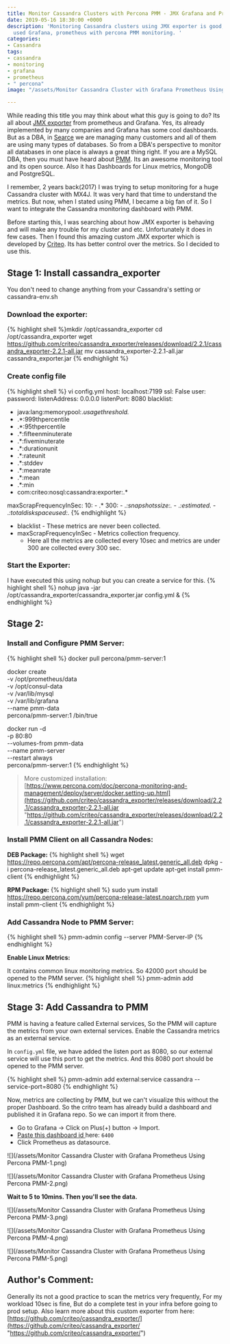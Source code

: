 ```yaml
---
title: Monitor Cassandra Clusters with Percona PMM - JMX Grafana and Prometheus
date: 2019-05-16 18:30:00 +0000
description: 'Monitoring Cassandra clusters using JMX exporter is good, But here we
  used Grafana, prometheus with percona PMM monitoring. '
categories:
- Cassandra
tags:
- cassandra
- monitoring
- grafana
- prometheus
- " percona"
image: "/assets/Monitor Cassandra Cluster with Grafana Prometheus Using Percona PMM.png"

---
```

While reading this title you may think about what this guy is going to do? Its all about [JMX exporter](https://github.com/prometheus/jmx_exporter) from prometheus and Grafana. Yes, its already implemented by many companies and Grafana has some cool dashboards. But as a DBA, in [Searce](https://medium.com/Searce) we are managing many customers and all of them are using many types of databases. So from a DBA's perspective to monitor  all databases in one place is always a great thing right. If you are a MySQL DBA, then you must have heard about [PMM](https://www.percona.com/software/database-tools/percona-monitoring-and-management). Its an awesome monitoring tool and its open source. Also it has Dashboards for Linux metrics, MongoDB and PostgreSQL.

I remember, 2 years back(2017) I was trying to setup monitoring for a huge Cassandra cluster with MX4J. It was very hard that time to understand the metrics. But now, when I stated using PMM, I became a big fan of it. So I want to integrate the Cassandra monitoring dashboard with PMM.

Before starting this, I was searching about how JMX exporter is behaving and will make any trouble for my cluster and etc. Unfortunately it does in few cases. Then I found this amazing custom JMX exporter which is developed by [Criteo](https://github.com/criteo/cassandra_exporter/).  Its has better control over the metrics. So I decided to use this.

## Stage 1: Install cassandra_exporter

You don't need to change anything from your Cassandra's setting or cassandra-env.sh

### Download the exporter:

{% highlight shell %}mkdir /opt/cassandra_exporter
cd  /opt/cassandra_exporter
wget https://github.com/criteo/cassandra_exporter/releases/download/2.2.1/cassandra_exporter-2.2.1-all.jar
mv cassandra_exporter-2.2.1-all.jar  cassandra_exporter.jar {% endhighlight %}

### Create config file
{% highlight shell %}
vi config.yml
host: localhost:7199
ssl: False
user:
password:
listenAddress: 0.0.0.0
listenPort: 8080
blacklist:
   - java:lang:memorypool:.*usagethreshold.*
   - .*:999thpercentile
   - .*:95thpercentile
   - .*:fifteenminuterate
   - .*:fiveminuterate
   - .*:durationunit
   - .*:rateunit
   - .*:stddev
   - .*:meanrate
   - .*:mean
   - .*:min
   - com:criteo:nosql:cassandra:exporter:.*

maxScrapFrequencyInSec:
  10:
    - .*
  300:
    - .*:snapshotssize:.*
    - .*:estimated.*
    - .*:totaldiskspaceused:.*
{% endhighlight %}

* blacklist - These metrics are never been collected.
* maxScrapFrequencyInSec - Metrics collection frequency.
  * Here all the metrics are collected every 10sec and metrics are under 300 are collected every 300 sec.

### Start the Exporter:

I have executed this using nohup but you can create a service for this.
{% highlight shell %}
nohup java -jar /opt/cassandra_exporter/cassandra_exporter.jar config.yml &
{% endhighlight %}
## Stage 2:

### Install and Configure PMM Server:
{% highlight shell %}
docker pull percona/pmm-server:1

docker create \
   -v /opt/prometheus/data \
   -v /opt/consul-data \
   -v /var/lib/mysql \
   -v /var/lib/grafana \
   --name pmm-data \
   percona/pmm-server:1 /bin/true

docker run -d \
   -p 80:80 \
   --volumes-from pmm-data \
   --name pmm-server \
   --restart always \
   percona/pmm-server:1
{% endhighlight %}

> More customized installation: [https://www.percona.com/doc/percona-monitoring-and-management/deploy/server/docker.setting-up.html](https://github.com/criteo/cassandra_exporter/releases/download/2.2.1/cassandra_exporter-2.2.1-all.jar "https://github.com/criteo/cassandra_exporter/releases/download/2.2.1/cassandra_exporter-2.2.1-all.jar")

### Install PMM Client on all Cassandra Nodes:

**DEB Package:**
{% highlight shell %}
wget https://repo.percona.com/apt/percona-release_latest.generic_all.deb
dpkg -i percona-release_latest.generic_all.deb
apt-get update
apt-get install pmm-client
{% endhighlight %}


**RPM Package:**
{% highlight shell %}
sudo yum install https://repo.percona.com/yum/percona-release-latest.noarch.rpm
yum install pmm-client
{% endhighlight %}

### **Add Cassandra Node to PMM Server:**
{% highlight shell %}
pmm-admin config --server PMM-Server-IP
{% endhighlight %}

**Enable Linux Metrics:**

It contains common linux monitoring metrics. So 42000 port should be opened to the PMM server.
{% highlight shell %}
pmm-admin add linux:metrics
{% endhighlight %}

## Stage 3: Add Cassandra to PMM

PMM is having a feature called External services, So the PMM will capture the metrics from your own external services. Enable the Cassandra metrics as an external service.

In `config.yml` file, we have added the listen port as 8080, so our external service will use this port to get the metrics. And this 8080 port should be opened to the PMM server.

{% highlight shell %}
pmm-admin add external:service cassandra --service-port=8080
{% endhighlight %}

Now, metrics are collecting by PMM, but we can't visualize this without the proper Dashboard. So the critro team has already build a dashboard and published it in Grafana repo. So we can import it from there.

* Go to Grafana -> Click on Plus(+) button -> Import.
* [Paste this dashboard id ](https://grafana.com/dashboards/6400)here: `6400`
* Click Prometheus as datasource.

![](/assets/Monitor Cassandra Cluster with Grafana Prometheus Using Percona PMM-1.png)

![](/assets/Monitor Cassandra Cluster with Grafana Prometheus Using Percona PMM-2.png)

**Wait to 5 to 10mins. Then you'll see the data.**

![](/assets/Monitor Cassandra Cluster with Grafana Prometheus Using Percona PMM-3.png)

![](/assets/Monitor Cassandra Cluster with Grafana Prometheus Using Percona PMM-4.png)

![](/assets/Monitor Cassandra Cluster with Grafana Prometheus Using Percona PMM-5.png)

## Author's Comment: 

Generally its not a good practice to scan the metrics very frequently, For my workload 10sec is fine, But do a complete test in your infra before going to prod setup. Also learn more about this custom exporter from here: [https://github.com/criteo/cassandra_exporter/](https://github.com/criteo/cassandra_exporter/ "https://github.com/criteo/cassandra_exporter/")